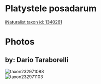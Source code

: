 
Platystele posadarum
====================
  
[iNaturalist taxon id: 1340261](https://www.inaturalist.org/taxa/1340261)
# Photos

## by: Dario Taraborelli
  
![taxon232971088](https://inaturalist-open-data.s3.amazonaws.com/photos/249693855/medium.jpg)  
![taxon232971103](https://inaturalist-open-data.s3.amazonaws.com/photos/249693879/medium.jpg)